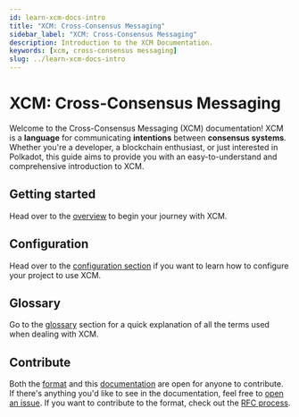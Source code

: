 ```yaml
---
id: learn-xcm-docs-intro
title: "XCM: Cross-Consensus Messaging"
sidebar_label: "XCM: Cross-Consensus Messaging"
description: Introduction to the XCM Documentation.
keywords: [xcm, cross-consensus messaging]
slug: ../learn-xcm-docs-intro
---
```


# XCM: Cross-Consensus Messaging

Welcome to the Cross-Consensus Messaging (XCM) documentation! XCM is a **language** for
communicating **intentions** between **consensus systems**. Whether you're a developer, a blockchain
enthusiast, or just interested in Polkadot, this guide aims to provide you with an
easy-to-understand and comprehensive introduction to XCM.

## Getting started

Head over to the [overview](./overview/summary.md) to begin your journey with XCM.

## Configuration

Head over to the [configuration section](executor_config/README.md) if you want to learn how to
configure your project to use XCM.

## Glossary

Go to the [glossary](reference/glossary.md) section for a quick explanation of all the terms used
when dealing with XCM.

## Contribute

Both the [format](https://github.com/paritytech/xcm-format) and this
[documentation](https://github.com/paritytech/xcm-docs) are open for anyone to contribute. If
there's anything you'd like to see in the documentation, feel free to
[open an issue](https://github.com/paritytech/xcm-docs/issues). If you want to contribute to the
format, check out the
[RFC process](https://github.com/paritytech/xcm-format/blob/master/proposals/0001-process.md).
